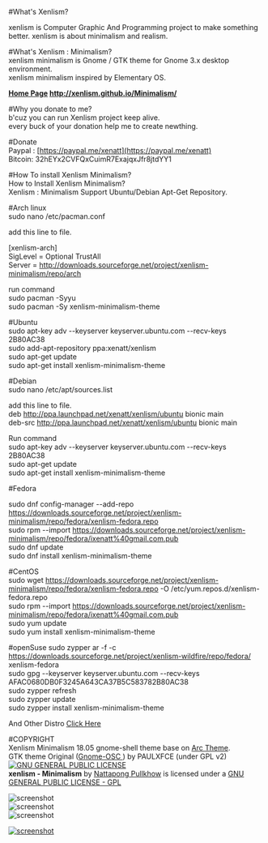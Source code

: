 #What's Xenlism?                                 

xenlism is Computer Graphic And Programming project to make something better.
xenlism is about minimalism and realism.


#What's Xenlism : Minimalism?               
xenlism minimalism is Gnome / GTK theme for Gnome 3.x desktop environment.                       
xenlism minimalism inspired by Elementary OS.                              
                       
**[Home Page](http://xenlism.github.io/Minimalism/) http://xenlism.github.io/Minimalism/**                           
                             
#Why you donate to me?                                
b'cuz you can run Xenlism project keep alive.                             
every buck of your donation help me to create newthing.                           
                          
#Donate                                     
Paypal : [https://paypal.me/xenatt](https://paypal.me/xenatt)                           
Bitcoin: 32hEYx2CVFQxCuimR7ExajqxJfr8jtdYY1                       
                      
#How To install Xenlism Minimalism?                            
How to Install Xenlism Minimalism?                      
Xenlism : Minimalism Support Ubuntu/Debian Apt-Get Repository.                     
                  
#Arch linux                         
sudo nano /etc/pacman.conf                    

add this line to file.                      
                     
[xenlism-arch]                     
SigLevel = Optional TrustAll                       
Server = http://downloads.sourceforge.net/project/xenlism-minimalism/repo/arch                        
                      
run command                 
sudo pacman -Syyu                       
sudo pacman -Sy xenlism-minimalism-theme                    
                                     

#Ubuntu                             
sudo apt-key adv --keyserver keyserver.ubuntu.com --recv-keys 2B80AC38                   
sudo add-apt-repository ppa:xenatt/xenlism                  
sudo apt-get update                    
sudo apt-get install xenlism-minimalism-theme                   
                  
#Debian                    
sudo nano /etc/apt/sources.list                
                        
add this line to file.                 
deb http://ppa.launchpad.net/xenatt/xenlism/ubuntu bionic main               
deb-src http://ppa.launchpad.net/xenatt/xenlism/ubuntu bionic main                  
                  
Run command                                
sudo apt-key adv --keyserver keyserver.ubuntu.com --recv-keys 2B80AC38                       
sudo apt-get update                   
sudo apt-get install xenlism-minimalism-theme                     

#Fedora                                   
                                        
sudo dnf config-manager --add-repo https://downloads.sourceforge.net/project/xenlism-minimalism/repo/fedora/xenlism-fedora.repo                        
sudo rpm --import https://downloads.sourceforge.net/project/xenlism-minimalism/repo/fedora/ixenatt%40gmail.com.pub                             
sudo dnf update                        
sudo dnf install xenlism-minimalism-theme                           


#CentOS                             
sudo wget https://downloads.sourceforge.net/project/xenlism-minimalism/repo/fedora/xenlism-fedora.repo -O /etc/yum.repos.d/xenlism-fedora.repo                    
sudo rpm --import https://downloads.sourceforge.net/project/xenlism-minimalism/repo/fedora/ixenatt%40gmail.com.pub                            
sudo yum update                     
sudo yum install xenlism-minimalism-theme      

#openSuse
sudo zypper ar -f -c https://downloads.sourceforge.net/project/xenlism-wildfire/repo/fedora/ xenlism-fedora                                                                   
sudo gpg --keyserver keyserver.ubuntu.com --recv-keys AFAC0680DB0F3245A643CA37B5C583782B80AC38               
sudo zypper refresh                  
sudo zypper update                                                  
sudo zypper install xenlism-minimalism-theme                                           
                              
And Other Distro [Click Here](https://xenlism.github.io/Minimalism)                   
                  
 
#COPYRIGHT                 
Xenlism Minimalism 18.05 gnome-shell theme base on [Arc Theme](https://github.com/horst3180/Arc-theme).                     
GTK theme Original ([Gnome-OSC ](https://github.com/paullinuxthemer/gnome-osc-themes)) by PAULXFCE (under GPL v2)                    
[![GNU GENERAL PUBLIC LICENSE](http://www.gnu.org/graphics/gplv3-127x51.png)](https://www.gnu.org/licenses/gpl.txt/)                           
**xenlism - Minimalism** by [Nattapong Pullkhow](https://twitter.com/xenatt) is licensed under a [GNU GENERAL PUBLIC LICENSE - GPL](https://www.gnu.org/licenses/gpl.txt)                             

![screenshot](https://raw.githubusercontent.com/xenlism/minimalism/master/Screenshot/xenlism_minimalism_cover1.png)   
![screenshot](https://raw.githubusercontent.com/xenlism/minimalism/master/Screenshot/xenlism_minimalism_cover2.png)    
![screenshot](https://raw.githubusercontent.com/xenlism/minimalism/master/Screenshot/xenlism_minimalism_cover3.png)    
                                
[![screenshot](https://www.paypalobjects.com/webstatic/mktg/merchant_portal/button/donate.en.png)](https://paypal.me/xenatt)                        
